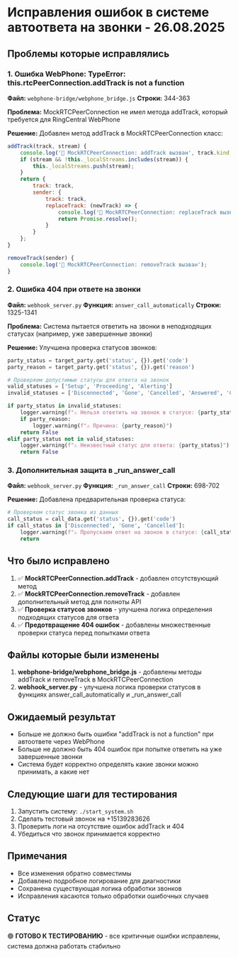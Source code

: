 # Исправления ошибок в системе автоответа на звонки - 26.08.2025

## Проблемы которые исправлялись

### 1. Ошибка WebPhone: TypeError: this.rtcPeerConnection.addTrack is not a function
**Файл:** `webphone-bridge/webphone_bridge.js`
**Строки:** 344-363

**Проблема:** MockRTCPeerConnection не имел метода addTrack, который требуется для RingCentral WebPhone

**Решение:** Добавлен метод addTrack в MockRTCPeerConnection класс:
```javascript
addTrack(track, stream) {
    console.log('🔧 MockRTCPeerConnection: addTrack вызван', track.kind, track.id);
    if (stream && !this._localStreams.includes(stream)) {
        this._localStreams.push(stream);
    }
    return {
        track: track,
        sender: {
            track: track,
            replaceTrack: (newTrack) => {
                console.log('🔧 MockRTCPeerConnection: replaceTrack вызван');
                return Promise.resolve();
            }
        }
    };
}

removeTrack(sender) {
    console.log('🔧 MockRTCPeerConnection: removeTrack вызван');
}
```

### 2. Ошибка 404 при ответе на звонки
**Файл:** `webhook_server.py`
**Функция:** `answer_call_automatically`
**Строки:** 1325-1341

**Проблема:** Система пытается ответить на звонки в неподходящих статусах (например, уже завершенные звонки)

**Решение:** Улучшена проверка статусов звонков:
```python
party_status = target_party.get('status', {}).get('code')
party_reason = target_party.get('status', {}).get('reason')

# Проверяем допустимые статусы для ответа на звонок
valid_statuses = ['Setup', 'Proceeding', 'Alerting']
invalid_statuses = ['Disconnected', 'Gone', 'Cancelled', 'Answered', 'Connected']

if party_status in invalid_statuses:
    logger.warning(f"⚠️ Нельзя ответить на звонок в статусе: {party_status}")
    if party_reason:
        logger.warning(f"⚠️ Причина: {party_reason}")
    return False
elif party_status not in valid_statuses:
    logger.warning(f"⚠️ Неизвестный статус для ответа: {party_status}")
    return False
```

### 3. Дополнительная защита в _run_answer_call
**Файл:** `webhook_server.py`
**Функция:** `_run_answer_call`
**Строки:** 698-702

**Решение:** Добавлена предварительная проверка статуса:
```python
# Проверяем статус звонка из данных
call_status = call_data.get('status', {}).get('code')
if call_status in ['Disconnected', 'Gone', 'Cancelled']:
    logger.warning(f"⚠️ Пропускаем ответ на звонок в статусе: {call_status}")
    return
```

## Что было исправлено

1. ✅ **MockRTCPeerConnection.addTrack** - добавлен отсутствующий метод
2. ✅ **MockRTCPeerConnection.removeTrack** - добавлен дополнительный метод для полноты API
3. ✅ **Проверка статусов звонков** - улучшена логика определения подходящих статусов для ответа
4. ✅ **Предотвращение 404 ошибок** - добавлены множественные проверки статуса перед попытками ответа

## Файлы которые были изменены

1. **webphone-bridge/webphone_bridge.js** - добавлены методы addTrack и removeTrack в MockRTCPeerConnection
2. **webhook_server.py** - улучшена логика проверки статусов в функциях answer_call_automatically и _run_answer_call

## Ожидаемый результат

- Больше не должно быть ошибки "addTrack is not a function" при автоответе через WebPhone
- Больше не должно быть 404 ошибок при попытке ответить на уже завершенные звонки
- Система будет корректно определять какие звонки можно принимать, а какие нет

## Следующие шаги для тестирования

1. Запустить систему: `./start_system.sh`
2. Сделать тестовый звонок на +15139283626
3. Проверить логи на отсутствие ошибок addTrack и 404
4. Убедиться что звонок принимается корректно

## Примечания

- Все изменения обратно совместимы
- Добавлено подробное логирование для диагностики
- Сохранена существующая логика обработки звонков
- Исправления касаются только обработки ошибочных случаев

## Статус

🟢 **ГОТОВО К ТЕСТИРОВАНИЮ** - все критичные ошибки исправлены, система должна работать стабильно